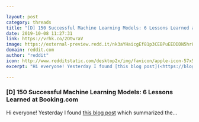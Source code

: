 ```yaml
---

layout: post
category: threads
title: "[D] 150 Successful Machine Learning Models: 6 Lessons Learned at Booking.com"
date: 2019-10-08 11:27:31
link: https://vrhk.co/2OtwraV
image: https://external-preview.redd.it/nk3aYHaicgEf81p3CEBPuEEDDDN5hr87MknGf_mhJOM.jpg?width=480&height=249&auto=webp&s=4ea509287995b4f0915e096f00912587dd5f4b24
domain: reddit.com
author: "reddit"
icon: http://www.redditstatic.com/desktop2x/img/favicon/apple-icon-57x57.png
excerpt: "Hi everyone! Yesterday I found [this blog post](<https://blog.acolyer.org/2019/10/07/150-successful-machine-learning-models/>) which summarized the..."

---
```


### [D] 150 Successful Machine Learning Models: 6 Lessons Learned at Booking.com

Hi everyone! Yesterday I found [this blog post](<https://blog.acolyer.org/2019/10/07/150-successful-machine-learning-models/>) which summarized the...